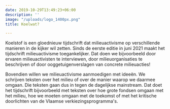 ```yaml
---
date: 2019-10-29T13:49:23+06:00
description: ''
image: "/uploads/logo_1400px.png"
title: Koelwat?

---
```

Koelstof is een gloednieuw tijdschrift dat milieuactivisme op verschillende manieren in de kijker wil zetten. Sinds de eerste editie in juni 2021 maakt het tijdschrift milieuactivisme toegankelijker. Dat doen we bijvoorbeeld door ervaren milieuactivisten te interviewen, door milieuorganisaties te beschrijven of door ooggetuigenverslagen van concrete milieuacties!

Bovendien willen we milieuactivisme aanmoedigen met ideeën. We schrijven teksten over het milieu of over de manier waarop we daarmee omgaan. Die teksten gaan dus in tegen de dagelijkse mainstream. Dat doet het tijdschrift bijvoorbeeld met teksten over hoe grote fondsen omgaan met het milieu, hoe we moeten omgaan met de toekomst of met het kritische doorlichten van de Vlaamse verkiezingsprogramma's.